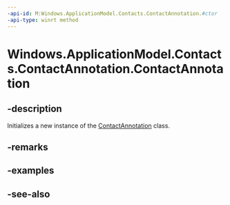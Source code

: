 ----api-id: M:Windows.ApplicationModel.Contacts.ContactAnnotation.#ctor
-api-type: winrt method
---<!-- Method syntaxpublic ContactAnnotation()--># Windows.ApplicationModel.Contacts.ContactAnnotation.ContactAnnotation## -descriptionInitializes a new instance of the [ContactAnnotation](contactannotation.md) class.## -remarks## -examples## -see-also